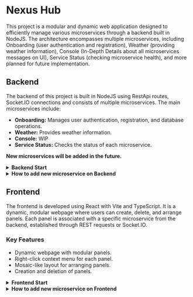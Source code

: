 # Nexus Hub

This project is a modular and dynamic web application designed to efficiently manage various microservices through a backend built in NodeJS. The architecture encompasses multiple microservices, including Onboarding (user authentication and registration), Weather (providing weather information), Console (In-Depth Details about all microservices messages on UI), Service Status (checking microservice health), and more planned for future implementation.

## Backend

The backend of this project is built in NodeJS using RestApi routes, Socket.IO connections and consists of multiple microservices. The main microservices include:

- **Onboarding:** Manages user authentication, registration, and database operations.
- **Weather:** Provides weather information.
- **Console:** WIP
- **Service Status:** Checks the status of each microservice.

**New microservices will be added in the future.**

<details>
<summary><strong>Backend Start</strong></summary>
  
  To start a specific microservice use one of the following command (CMD or PowerShell) in **"NexusHub-Backend"** folder:
  ```
  node src/<Service_Name>/start.js    | By Folder
  
  npm run startSerivces               |
  npm run startOnboarding             | By package.json scripts
  npm run startWeather                |
  ```
  Or start all services by using:
  ```
  npm run startAll
  ```

</details>


<details>
<summary><strong>How to add new microservice on Backend</strong></summary>

- In "src/" folder, create a new unique folder with the name of microservice you want to have.
- Inside of that folder, create a **index.js** file and import this:
```js
  import express from 'express';
  import {createServer} from 'http';
  import cors from 'cors';
  
  import {logger} from './src/utils/winston_logger.js';
  
  const app = express();
  const server = createServer(app);

  const WEATHER_MICROSERVICE_PORT = <PORT_NUMBER>; //Unique port number - TODO fix in future to put it into a separate global file
  const SERVICE_NAME = 'NAME_OF_SERVICE';
  
  app.use(cors());
  
  app.get('/', (req, res) => {
      logger.info(`Someone join on ${SERVICE_NAME}`);
      res.sendStatus(200);
  });
  
  app.get('/status', (req, res) => {
      logger.info(`Someone check status for ${SERVICE_NAME}`);
      res.sendStatus(200);
  });
```
</details>
  
## Frontend

The frontend is developed using React with Vite and TypeScript. It is a dynamic, modular webpage where users can create, delete, and arrange panels. Each panel is associated with a specific microservice from the backend, established through REST requests or Socket.IO.

### Key Features

- Dynamic webpage with modular panels.
- Right-click context menu for each panel.
- Mosaic-like layout for arranging panels.
- Creation and deletion of panels.

<details>
<summary><strong>Frontend Start</strong></summary>
  To start web app, use the following command (CMD or PowerShell) in **"Frontend-Backend"** folder:
  ```
  npm run vite
  ```
</details>

<details>
<summary><strong>How to add new microservice on Frontend</strong></summary>



- After the microservice was implemented in backend, check it for any errors, otherwise continue
- Change directory to "NexusHub-Frontend" folder
- Go to src/config.tsx and add the following line
```js
export const <MicroserviceName>Url = "http://localhost:<MICROSERVICE_PORT>";
```
- Go to "src/panels/BackendPanels/<MICROSERVICE_NAME_FOLDER>/<REACT_Microservice_File>.tsx" **or** "src/panels/ClientPanels/<CLIENT_PANEL_FOLDER>/<REACT_PANEL_FILE>.tsx"
- After file was created, create a react functional component. Example below:
```js
export function MicroserviceNamePanel() { //Example SettingsPanel
  return <div>ReactComponent or Custom Text</div>
}
```
- If the panel you`ve created its part of a backend microservice, follow Backend, else follow Frontend.
  * **Backend**: Go to "src/configs/BackendServicesConfig.tsx" and add the following line inside **SERVICES_CONFIG** object
    ```js
    import { Console, Temperature, User } from "@blueprintjs/icons";
    export const SERVICES_CONFIG: Record<string, IPanelConfig> = {
        "Onboarding": { "icon": <User />, "selectable": false },
        "Weather": { "icon": <Temperature />, "selectable": true },
        "Console": { "icon": <Console />, "selectable": true },
        ////ADD IT BELOW
        "MICROSERVICE_NAME": { "icon": <Console />, "selectable": true }, //Icon -> unique icon for ur microservice, Selectable -> if can be selected as a panel or not
    }
    ```
* ### **THIS ARE IS STILL WORK IN PROGRESS**
  * **Frontend**: Go to "src/configs/ClientServicesConfig.tsx" and add the following line 
    ```js
    export const CLIENT_SERVICES_CONFIG: Record<string, IPanelConfig> = {
        "Settings": { "icon": <CogIcon />, "selectable": false },
        "PANEL_NAME" : { "icon": <CogIcon />, "selectable": false } //Icon -> unique icon for ur microservice, Selectable -> if can be selected as a panel or not
    }
    
    export const CLIENT_PANELS_OBJECT = [
        {
            "service_name": "Settings",
            "service_name: "PANEL_NAME",
        }
    ]
    ```
- In the end, go to "src/configs/GlobalsPanel.tsx" and add Name of the service and JSX component to render as below
```js
export const GLOBAL_PANELS_CONFIG: Record<string, ReactElement> = {
    "Onboarding": <OnboardingPanel />,
    "Weather": <WeatherPanel />,
    "Console": <ConsolePanel />,
    "Settings": <SettingsPanel />
    //Add belowe here
    "PANEL_NAME": <MicroserviceNamePanel />
};
```
- After all is settled, when you right click in UI on a "Free" Panel, you should see your microservice as a button and a red/yellow/green dot which represent the service status
</details>

